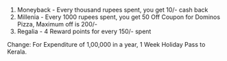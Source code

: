 1. Moneyback - Every thousand rupees spent, you get 10/- cash back
2. Millenia - Every 1000 rupees spent, you get 50 Off Coupon for Dominos Pizza, Maximum off is 200/-
3. Regalia - 4 Reward points for every 150/- spent

Change:  For Expenditure of 1,00,000 in a year, 1 Week Holiday Pass to Kerala.